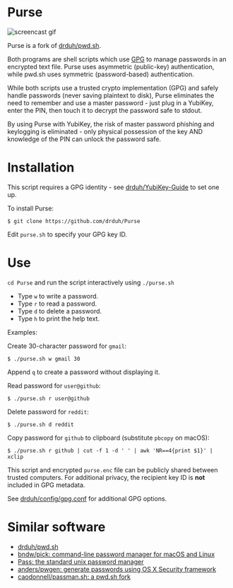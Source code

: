# Purse

![screencast gif](https://user-images.githubusercontent.com/12475110/40880505-3834ce1c-6667-11e8-89d0-6961886842c6.gif)

Purse is a fork of [drduh/pwd.sh](https://github.com/drduh/pwd.sh).

Both programs are shell scripts which use [GPG](https://www.gnupg.org/) to manage passwords in an encrypted text file. Purse uses asymmetric (public-key) authentication, while pwd.sh uses symmetric (password-based) authentication.

While both scripts use a trusted crypto implementation (GPG) and safely handle passwords (never saving plaintext to disk), Purse eliminates the need to remember and use a master password - just plug in a YubiKey, enter the PIN, then touch it to decrypt the password safe to stdout.

By using Purse with YubiKey, the risk of master password phishing and keylogging is eliminated - only physical possession of the key AND knowledge of the PIN can unlock the password safe.

# Installation

This script requires a GPG identity - see [drduh/YubiKey-Guide](https://github.com/drduh/YubiKey-Guide) to set one up.

To install Purse:

```console
$ git clone https://github.com/drduh/Purse
```

Edit `purse.sh` to specify your GPG key ID.

# Use

`cd Purse` and run the script interactively using `./purse.sh`

* Type `w` to write a password.
* Type `r` to read a password.
* Type `d` to delete a password.
* Type `h` to print the help text.

Examples:

Create 30-character password for `gmail`:

```console
$ ./purse.sh w gmail 30
```

Append `q` to create a password without displaying it.

Read password for `user@github`:

```console
$ ./purse.sh r user@github
```

Delete password for `reddit`:

```console
$ ./purse.sh d reddit
```

Copy password for `github` to clipboard (substitute `pbcopy` on macOS):

```console
$ ./purse.sh r github | cut -f 1 -d ' ' | awk 'NR==4{print $1}' | xclip
```

This script and encrypted `purse.enc` file can be publicly shared between trusted computers. For additional privacy, the recipient key ID is **not** included in GPG metadata.

See [drduh/config/gpg.conf](https://github.com/drduh/config/blob/master/gpg.conf) for additional GPG options.

# Similar software

* [drduh/pwd.sh](https://github.com/drduh/pwd.sh)
* [bndw/pick: command-line password manager for macOS and Linux](https://github.com/bndw/pick)
* [Pass: the standard unix password manager](https://www.passwordstore.org/)
* [anders/pwgen: generate passwords using OS X Security framework](https://github.com/anders/pwgen)
* [caodonnell/passman.sh: a pwd.sh fork](https://github.com/caodonnell/passman.sh)
